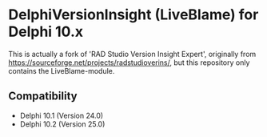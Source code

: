 # DelphiVersionInsight (LiveBlame) for Delphi 10.x
This is actually a fork of 'RAD Studio Version Insight Expert', originally from https://sourceforge.net/projects/radstudioverins/, but this repository only contains the LiveBlame-module.
## Compatibility
- Delphi 10.1 (Version 24.0)
- Delphi 10.2 (Version 25.0)
